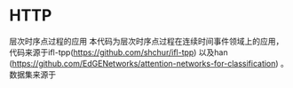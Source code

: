 # HTTP
层次时序点过程的应用
本代码为层次时序点过程在连续时间事件领域上的应用，代码来源于ifl-tpp(https://github.com/shchur/ifl-tpp) 以及han (https://github.com/EdGENetworks/attention-networks-for-classification) 。数据集来源于

